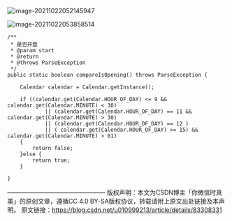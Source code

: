 ![image-20211022052145947](C:\Users\田付成\AppData\Roaming\Typora\typora-user-images\image-20211022052145947.png)

![image-20211022053858514](C:\Users\田付成\AppData\Roaming\Typora\typora-user-images\image-20211022053858514.png)

    /**
     * 是否开盘
     * @param start
     * @return
     * @throws ParseException
     */
    public static boolean compareIsOpening() throws ParseException {
        
        Calendar calendar = Calendar.getInstance();
        
        if ((calendar.get(Calendar.HOUR_OF_DAY) <= 9 &&  calendar.get(Calendar.MINUTE) < 30)
                || (calendar.get(Calendar.HOUR_OF_DAY) == 11 &&  calendar.get(Calendar.MINUTE) > 30)
                || (calendar.get(Calendar.HOUR_OF_DAY) == 12 )
                || ( calendar.get(Calendar.HOUR_OF_DAY) >= 15) &&  calendar.get(Calendar.MINUTE) > 01)
        {
            return false;
        }else {
            return true;
        }
        
    }
————————————————
版权声明：本文为CSDN博主「你微信时真美」的原创文章，遵循CC 4.0 BY-SA版权协议，转载请附上原文出处链接及本声明。
原文链接：https://blog.csdn.net/u010999213/article/details/83308331